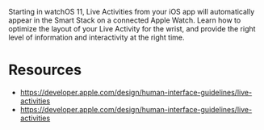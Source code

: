 Starting in watchOS 11, Live Activities from your iOS app will automatically appear in the Smart Stack on a connected Apple Watch. Learn how to optimize the layout of your Live Activity for the wrist, and provide the right level of information and interactivity at the right time.

# Resources
* https://developer.apple.com/design/human-interface-guidelines/live-activities
* https://developer.apple.com/design/human-interface-guidelines/live-activities
